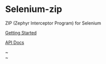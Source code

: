 Selenium-zip
============

ZIP (Zephyr Interceptor Program) for Selenium

[Getting Started](https://github.com/zeedeveloper/selenium-zip/wiki/Getting-Started "Read Getting Started on wiki page")

[API Docs](http://zeedeveloper.github.com/selenium-zip/apidocs/ "Access javadocs")

~                                                                                                                                                                                                 
~         
